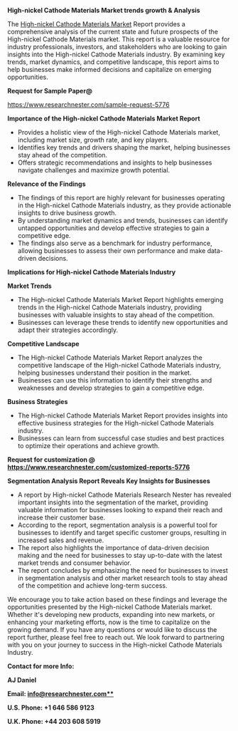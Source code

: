 ﻿<a name="_hlk167721000"></a>**High-nickel Cathode Materials Market trends growth & Analysis**

The [High-nickel Cathode Materials Market](https://www.researchnester.com/reports/high-nickel-cathode-materials-market/5776) Report provides a comprehensive analysis of the current state and future prospects of the High-nickel Cathode Materials market. This report is a valuable resource for industry professionals, investors, and stakeholders who are looking to gain insights into the High-nickel Cathode Materials industry. By examining key trends, market dynamics, and competitive landscape, this report aims to help businesses make informed decisions and capitalize on emerging opportunities.

**Request for Sample Paper@**

<https://www.researchnester.com/sample-request-5776>

**Importance of the High-nickel Cathode Materials Market Report**

- Provides a holistic view of the High-nickel Cathode Materials market, including market size, growth rate, and key players.
- Identifies key trends and drivers shaping the market, helping businesses stay ahead of the competition.
- Offers strategic recommendations and insights to help businesses navigate challenges and maximize growth potential.

**Relevance of the Findings**	

- The findings of this report are highly relevant for businesses operating in the High-nickel Cathode Materials industry, as they provide actionable insights to drive business growth.
- By understanding market dynamics and trends, businesses can identify untapped opportunities and develop effective strategies to gain a competitive edge.
- The findings also serve as a benchmark for industry performance, allowing businesses to assess their own performance and make data-driven decisions.

**Implications for High-nickel Cathode Materials  Industry**

**Market Trends**

- The High-nickel Cathode Materials Market Report highlights emerging trends in the High-nickel Cathode Materials industry, providing businesses with valuable insights to stay ahead of the competition.
- Businesses can leverage these trends to identify new opportunities and adapt their strategies accordingly.

**Competitive Landscape**

- The High-nickel Cathode Materials Market Report analyzes the competitive landscape of the High-nickel Cathode Materials industry, helping businesses understand their position in the market.
- Businesses can use this information to identify their strengths and weaknesses and develop strategies to gain a competitive edge.

**Business Strategies**

- The High-nickel Cathode Materials Market Report provides insights into effective business strategies for the High-nickel Cathode Materials industry.
- Businesses can learn from successful case studies and best practices to optimize their operations and achieve growth.

**Request for customization @ <https://www.researchnester.com/customized-reports-5776>**

**Segmentation Analysis Report Reveals Key Insights for Businesses**

- A report by High-nickel Cathode Materials Research Nester has revealed important insights into the segmentation of the market, providing valuable information for businesses looking to expand their reach and increase their customer base.
- According to the report, segmentation analysis is a powerful tool for businesses to identify and target specific customer groups, resulting in increased sales and revenue.
- The report also highlights the importance of data-driven decision making and the need for businesses to stay up-to-date with the latest market trends and consumer behavior.
- The report concludes by emphasizing the need for businesses to invest in segmentation analysis and other market research tools to stay ahead of the competition and achieve long-term success.

We encourage you to take action based on these findings and leverage the opportunities presented by the High-nickel Cathode Materials market. Whether it's developing new products, expanding into new markets, or enhancing your marketing efforts, now is the time to capitalize on the growing demand. If you have any questions or would like to discuss the report further, please feel free to reach out. We look forward to partnering with you on your journey to success in the High-nickel Cathode Materials Industry.

**Contact for more Info:**

**AJ Daniel**

**Email: [info@researchnester.com**](mailto:info@researchnester.com "mailto:info@researchnester.com")**

**U.S. Phone: +1 646 586 9123**

**U.K. Phone: +44 203 608 5919**



